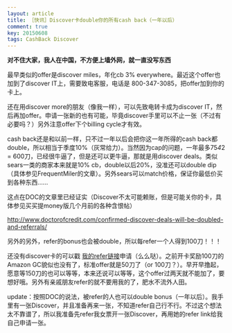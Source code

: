```yaml
---
layout: article
title: ［快讯］Discover卡double你的所有cash back（一年以后）
comment: true
key: 20150608
tags: CashBack Discover
---
```


**对不住大家，我人在中国，不方便上墙外网，就一直没写东西**

最早类似的offer是discover miles，年化cb 3% everywhere。最近这个offer也加到了discover IT上，需要致电客服，电话是
800-347-3085，把offer加到你的卡上。

还在用discover more的朋友（像我一样），可以先致电转卡成为discover IT，然后再加offer。申请一张新的也有可能，毕竟discover手里可以不止一张（不过有必要吗？）另外注意offer下个billing cycle才有效。

cash back还是和以前一样，只不过一年以后会把你这一年所得的cash back都double，所以相当于季度10%（灰常给力）。当然因为cap的问题，一年最多75*4*2 = 600刀，已经很牛逼了，但是还可以更牛逼，那就是用discover deals。类似sears一类的商家本来就是10% cb，double以后20%，没准还可以double dip（具体参见FrequentMiler的文章）。另外sears可以match价格，保证你最低价买到各种东西……

这点在DOC的文章里已经证实（Discover不太可能赖账，但是可能关你的卡，具体参见买买提money版几个月前的各种含恨帖）

http://www.doctorofcredit.com/confirmed-discover-deals-will-be-doubled-and-referrals/

另外的另外，refer的bonus也会被double，所以每refer一个人得到100刀！！！

还没有discover卡的可以戳
[我的refer链接](http://bit.ly/1yXIi1l)申请（么么哒）。之前开卡奖励100刀的Amazon GC貌似也没有了，标准offer就是50刀了（or 100刀？）。早开早撸起，
愿意等150刀的也可以等等，本来还说可以等等，这个offer过两天就不能加了，要想好哦。另外有亲戚朋友refer的就不要用我的了，肥水不流外人田。

update：按照DOC的说法，被refer的人也可以double bonus（一年以后）。我手里有一张Discover，并且准备再来一张，不知道refer自己行不行。不过这个想法太不靠谱了，所以我准备先refer我女票开一张Discover，再用她的refer link给我自己申请一张。
